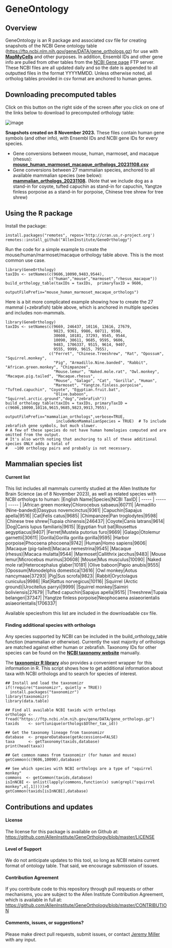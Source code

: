 # GeneOntology

## Overview

GeneOntology is an R package and associated csv file for creating snapshots of the NCBI Gene ontology table (https://ftp.ncbi.nlm.nih.gov/gene/DATA/gene_orthologs.gz) for use with **[MapMyCells](https://portal.brain-map.org/atlases-and-data/bkp/mapmycells)** and other purposes.  In addition, Ensembl IDs and other gene info are pulled from other tables from the [NCBI Gene page](https://www.ncbi.nlm.nih.gov/gene) FTP server.  These NCBI files are all updated daily and so the date is appended to all outputted files in the format YYYYMMDD.  Unless otherwise noted, all ortholog tables provided in csv format are anchored to human genes.

## Downloading precomputed tables

Click on this button on the right side of the screen after you click on one of the links below to download to precomputed orthology table:

![image](https://github.com/AllenInstitute/GeneOrthology/assets/25486679/3d176b70-70f1-4a09-b5d4-741b4ea714e3)

**Snapshots created on 8 November 2023.**  These files contain human gene symbols (and other info), with Ensembl IDs and NCBI gene IDs for every species. 
* Gene conversions between mouse, human, marmoset, and macaque (rhesus): **[mouse_human_marmoset_macaque_orthologs_20231108.csv](https://github.com/AllenInstitute/GeneOrthology/blob/main/csv/mouse_human_marmoset_macaque_orthologs_20231108.csv)**
* Gene conversions between 27 mammalian species, anchored to all available mammalian species (see below): **[mammalian_orthologs_20231108](https://github.com/AllenInstitute/GeneOrthology/blob/main/csv/mammalian_orthologs_20231108.csv).** (Note that we include dog as a stand-in for coyote, tufted capuchin as stand-in for capuchin,  Yangtze finless porpoise as a stand-in for porpoise, Chinese tree shrew for tree shrew)

## Using the R package

Install the package:
```
install.packages("remotes", repos='http://cran.us.r-project.org')
remotes::install_github("AllenInstitute/GeneOrthology")
```

Run the code for a simple example to create the mouse/human/marmoset/macaque orthology table above. This is the most common use case.  
```
library(GeneOrthology)
taxIDs <- setNames(c(9606,10090,9483,9544),
                   c("human","mouse","marmoset","rhesus_macaque"))
build_orthology_table(taxIDs = taxIDs,  primaryTaxID = 9606, 
                      outputFilePrefix="mouse_human_marmoset_macaque_orthologs")
```

Here is a bit more complicated example showing how to create the 27 mammal (+zebrafish) table above, which is anchored in multiple species and includes non-mammals.  
```
library(GeneOrthology)
taxIDs <- setNames(c(9669, 246437, 10116, 13616, 27679, 
                     9823, 9361, 9986, 60711, 9598, 
                     30608, 10181, 37293, 9545, 9544, 
                     10090, 30611, 9685, 9595, 9606, 
                     9483, 1706337, 9515, 9614, 9407, 
                     9555, 9999, 9615, 7955),
                   c("Ferret", "Chinese.Treeshrew", "Rat", "Opossum", "Squirrel.monkey", 
                     "Pig", "Armadillo.Nine.banded", "Rabbit", "African.green.monkey", "Chimpanzee", 
                     "Mouse.lemur", "Naked.mole.rat", "Owl.monkey", "Macaque.pig.tailed", "Macaque.rhesus", 
                     "Mouse", "Galago", "Cat", "Gorilla", "Human", 
                     "Marmoset", "Yangtze.finless.porpoise", "Tufted.capuchin", "Coyote", "Egyptian.fruit.bat", 
                     "Olive.baboon", "Squirrel.arctic.ground","dog","zebrafish"))
build_orthology_table(taxIDs = taxIDs, primaryTaxID = c(9606,10090,10116,9615,9685,9823,9913,7955),  
                      outputFilePrefix="mammalian_orthologs",verbose=TRUE,
                      includeNonMammalianSpecies = TRUE)  # To include zebrafish gene symbols, but much slower.
# A few of these species do not have human homologies computed and are omitted from the output.
# It's also worth noting that anchoring to all of these additional species ONLY adds a total of
#   ~100 orthology pairs and probably is not necessary. 
```

## Mammalian species list

#### Current list

This list includes all mammals currently studied at the Allen Institute for Brain Science (as of 8 November 2023), as well as related species with NCBI orthologs to human:
|English Name|Species|NCBI TaxID|
| ----- | ----- | ----- |
|African green monkey|Chlorocebus sabaeus|60711|
|Armadillo (Nine-banded)|Dasypus novemcinctus|9361|
|Capuchin|Sapajus apella|9516|
|Cat|Felis catus|9685|
|Chimpanzee|Pan troglodytes|9598|
|Chinese tree shrew|Tupaia chinensis|246437|
|Coyote|Canis latrans|9614|
|Dog|Canis lupus familiaris|9615|
|Egyptian fruit bat|Rousettus aegyptiacus|9407|
|Ferret|Mustela putorius furo|9669|
|Galago|Otolemur garnettii|30611|
|Gorilla|Gorilla gorilla gorilla|9595|
|Harbor porpoise|Phocoena phocoena|9742|
|Human|Homo sapiens|9606|
|Macaque (pig-tailed)|Macaca nemestrina|9545|
|Macaque (rhesus)|Macaca mulatta|9544|
|Marmoset|Callithrix jacchus|9483|
|Mouse lemur|Microcebus murinus|30608|
|Mouse|Mus musculus|10090|
|Naked mole rat|Heterocephalus glaber|10181|
|Olive baboon|Papio anubis|9555|
|Opossum|Monodelphis domestica|13616|
|Owl monkey|Aotus nancymaae|37293|
|Pig|Sus scrofa|9823|
|Rabbit|Oryctolagus cuniculus|9986|
|Rat|Rattus norvegicus|10116|
|Squirrel (Arctic ground)|Urocitellus parryii|9999|
|Squirrel monkey|Saimiri boliviensis|27679|
|Tufted capuchin|Sapajus apella|9515|
|Treeshrew|Tupaia belangeri|37347|
|Yangtze finless porpoise|Neophocaena asiaeorientalis asiaeorientalis|1706337|

Available speciesfrom this list are included in the downloadable csv file.

#### Finding additional species with orthologs

Any species supported by NCBI can be included in the build_orthology_table function (mammalian or otherwise).  Currently the vast majority of orthologs are matched against either human or zebrafish.  Taxonomy IDs for other species can be found on the **[NCBI taxonomy website](https://www.ncbi.nlm.nih.gov/taxonomy)** manually.  

The **[taxonomizr R library](https://github.com/sherrillmix/taxonomizr/)** also provides a convenient wrapper for this information in R.  This script shows how to get additional information about taxa with NCBI orthologs and to search for species of interest.

```
## Install and load the taxonomizr
if(!require("taxonomizr", quietly = TRUE)) 
  install.packages("taxonomizr")
library(taxonomizr)
library(data.table)

## Find all available NCBI taxids with orthologs
orthologs <- fread("https://ftp.ncbi.nlm.nih.gov/gene/DATA/gene_orthologs.gz")
taxids    <- sort(unique(orthologs$Other_tax_id))

## Get the taxonomy lineage from taxonomizr
database  <- prepareDatabase(getAccessions=FALSE)
taxa      <- getTaxonomy(taxids,database)
print(head(taxa))

## Get common names from taxonomizr (for human and mouse)
getCommon(c(9606,10090),database)

## See which species with NCBI orthologs are a type of "squirrel monkey"
commons  <- getCommon(taxids,database)
isInNCBI <- unlist(lapply(commons,function(x) sum(grepl("squirrel monkey",x[,1]))))>0
getCommon(taxids[isInNCBI],database)
```

## Contributions and updates

#### License

The license for this package is available on Github at: https://github.com/AllenInstitute/GeneOrthology/blob/master/LICENSE

#### Level of Support

We do not anticipate updates to this tool, so long as NCBI retains current format of ontology table.  That said, we encourage submission of issues.

#### Contribution Agreement

If you contribute code to this repository through pull requests or other mechanisms, you are subject to the Allen Institute Contribution Agreement, which is available in full at: https://github.com/AllenInstitute/GeneOrthology/blob/master/CONTRIBUTION

#### Comments, issues, or suggestions?

Please make direct pull requests, submit issues, or contact [Jeremy Miller](mailto:jeremym@alleninstitute.org) with any input.
